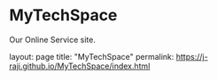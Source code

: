 # MyTechSpace
Our Online Service site.

layout: page
title: "MyTechSpace"
permalink: https://j-raji.github.io/MyTechSpace/index.html
